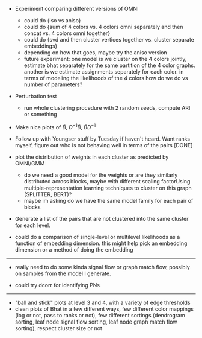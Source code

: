 - Experiment comparing different versions of OMNI 
    - could do {iso vs aniso}
    - could do {sum of 4 colors vs. 4 colors omni separately and then concat vs. 4 colors omni together}
    - could do {svd and then cluster vertices together vs. cluster separate embeddings}
    - depending on how that goes, maybe try the aniso version 
    - future experiment: one model is we cluster on the 4 colors jointly, estimate bhat 
    separately for the same partition of the 4 color graphs. another is we estimate assignments 
    separately for each color. in terms of modeling the likelihoods of the 4 colors how do we do vs 
    number of parameters? 


- Perturbation test 
    - run whole clustering procedure with 2 random seeds, compute ARI or something


- Make nice plots of $\hat{B}$, $D^{-1}\hat{B}$, $\hat{B}D^{-1}$ 

- Follow up with Youngser stuff by Tuesday if haven't heard. Want ranks myself, figure 
  out who is not behaving well in terms of the pairs [DONE]

- plot the distribution of weights in each cluster as predicted by OMNI/GMM
    - do we need a good model for the weights or are they similarly distributed across blocks, 
    maybe with different scaling factorUsing multiple-representation learning techniques to cluster on this graph (SPLITTER, BERT)? 
    - maybe im asking do we have the same model family for each pair of blocks 

- Generate a list of the pairs that are not clustered into the same cluster for each level. 

- could do a comparison of single-level or multilevel likelihoods as a function of embedding
  dimension. this might help pick an embedding dimension or a method of doing the embedding


--- 
- really need to do some kinda signal flow or graph match flow, possibly on samples from 
  the model I generate. 

- could try dcorr for identifying PNs

---

- "ball and stick" plots at level 3 and 4, with a variety of edge thresholds
- clean plots of Bhat in a few different ways, few different color mappings (log or not, pass to ranks or not), few different sortings (dendrogram sorting, leaf node signal flow sorting, leaf node graph match flow sorting), respect cluster size or not
